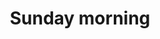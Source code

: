 ---
layout: details
title: "Sunday morning"
description: "2023"
size: "60x50cm oil and acrylic on canvas"
galleryImages:
  - /assets/img/sunday-morning-2.png
  - /assets/img/sunday-morning.png
---